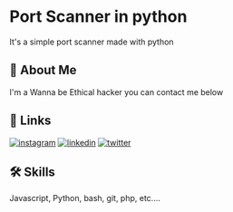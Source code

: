 
# Port Scanner in python

It's a simple port scanner made with python 


## 🚀 About Me
I'm a Wanna be Ethical hacker  you can contact me below

  
## 🔗 Links
[![instagram](https://img.shields.io/badge/myinstagram-000?style=for-the-badge&logo=ko-fi&logoColor=white)](https://hecker_aryan.com/)
[![linkedin](https://img.shields.io/badge/linkedin-0A66C2?style=for-the-badge&logo=linkedin&logoColor=white)](https://www.linkedin.com/in/aryan-bharadiya-596585210/)
[![twitter](https://img.shields.io/badge/twitter-1DA1F2?style=for-the-badge&logo=twitter&logoColor=white)](https://twitter.com/aryanbharadiya5)

  
## 🛠 Skills
Javascript, Python, bash, git, php, etc....

  
